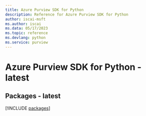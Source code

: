 ```yaml
---
title: Azure Purview SDK for Python
description: Reference for Azure Purview SDK for Python
author: iscai-msft
ms.author: iscai
ms.data: 05/17/2023
ms.topic: reference
ms.devlang: python
ms.service: purview
---
```

# Azure Purview SDK for Python - latest
## Packages - latest
[!INCLUDE [packages](purview-index.md)]